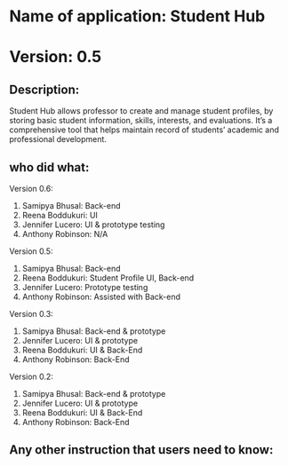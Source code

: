 # Name of application: Student Hub
# Version: 0.5

## Description: 
Student Hub allows professor to create and manage student profiles, by storing basic student information, skills, interests, and evaluations. It’s a comprehensive tool that helps maintain record of students’ academic and professional development.
## who did what:
Version 0.6:
1. Samipya Bhusal: Back-end
2. Reena Boddukuri: UI
3. Jennifer Lucero: UI & prototype testing
4. Anthony Robinson: N/A

Version 0.5:
1. Samipya Bhusal: Back-end
2. Reena Boddukuri: Student Profile UI, Back-end
3. Jennifer Lucero: Prototype testing
4. Anthony Robinson: Assisted with Back-end

Version 0.3:
1. Samipya Bhusal: Back-end & prototype
2. Jennifer Lucero: UI & prototype
3. Reena Boddukuri: UI & Back-End
4. Anthony Robinson: Back-End

Version 0.2:
1. Samipya Bhusal: Back-end & prototype
2. Jennifer Lucero: UI & prototype
3. Reena Boddukuri: UI & Back-End
4. Anthony Robinson: Back-End

## Any other instruction that users need to know:



